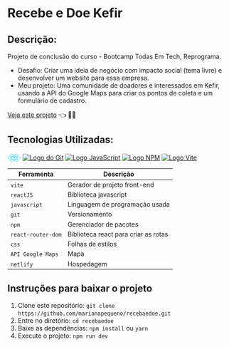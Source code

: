 # Recebe e Doe Kefir

## Descrição: 
Projeto de conclusão do curso - Bootcamp Todas Em Tech, Reprograma.

* Desafio: Criar uma ideia de negócio com impacto social (tema livre) e desenvolver um website para essa empresa.
* Meu projeto: Uma comunidade de doadores e interessados em Kefir, usando a API do Google Maps para criar os pontos de coleta e um formulário de cadastro.

[Veja este projeto](https://recebaedoekefir.netlify.app/) :point_left: :woman_technologist:

## Tecnologias Utilizadas:
<div>
  <a href="https://pt-br.reactjs.org/"><img align="center" alt="Logo-React" height="20" width="30"  src="https://raw.githubusercontent.com/devicons/devicon/master/icons/react/react-original.svg"></a>
  <a href="https://git-scm.com/"><img align="center" alt="Logo do Git" height="30" width="30" src="https://cdn.jsdelivr.net/gh/devicons/devicon/icons/git/git-original-wordmark.svg" /></a>
  <a href="https://developer.mozilla.org/pt-BR/docs/Web/JavaScript"><img align="center" alt="Logo JavaScript" height="20" width="30" src="https://cdn.jsdelivr.net/gh/devicons/devicon/icons/javascript/javascript-original.svg" /></a>
  <a href="https://www.npmjs.com/"><img align="center" alt="Logo NPM" height="30" width="40" src="https://cdn.jsdelivr.net/gh/devicons/devicon/icons/npm/npm-original-wordmark.svg" /></a>
  <a href="https://vitejs.dev/"><img align="center" alt="Logo Vite" height="20" width="30" src="https://camo.githubusercontent.com/61e102d7c605ff91efedb9d7e47c1c4a07cef59d3e1da202fd74f4772122ca4e/68747470733a2f2f766974656a732e6465762f6c6f676f2e737667" /></a>
</div>

| Ferramenta | Descrição |
| --- | --- |
| `vite` | Gerador de projeto front-end |
| `reactJS` | Biblioteca javascript|
| `javascript` | Linguagem de programação usada|
| `git` | Versionamento|
| `npm` | Gerenciador de pacotes|
| `react-router-dom` | Biblioteca react para criar as rotas|
| `css` | Folhas de estilos|
| `API Google Maps` | Mapa |
| `netlify` | Hospedagem|

## Instruções para baixar o projeto
1. Clone este repositório: `git clone https://github.com/marianapequeno/recebaedoe.git`
2. Entre no diretório: `cd recebaedoe`
3. Baixe as dependências: `npm install` ou `yarn ` 
4. Execute o projeto: `npm run dev`
